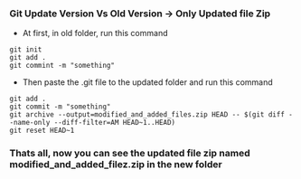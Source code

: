 ### Git Update Version Vs Old Version -> Only Updated file Zip
* At first, in old folder, run this command
```
git init
git add .
git commint -m "something"
```
* Then paste the .git file to the updated folder and run this command
```
git add .  
git commit -m "something"   
git archive --output=modified_and_added_files.zip HEAD -- $(git diff --name-only --diff-filter=AM HEAD~1..HEAD)  
git reset HEAD~1
```
### Thats all, now you can see the updated file zip named modified_and_added_filez.zip in the new folder
